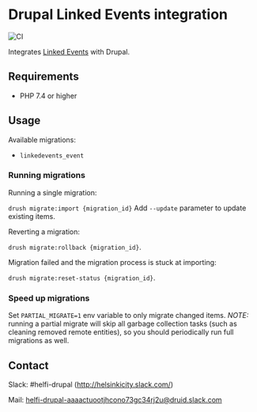 # Drupal Linked Events integration

![CI](https://github.com/City-of-Helsinki/drupal-module-helfi-linkedevents/workflows/CI/badge.svg)

Integrates [Linked Events](https://api.hel.fi/linkedevents/v1/) with Drupal.

## Requirements

- PHP 7.4 or higher

## Usage

Available migrations:

- `linkedevents_event`

### Running migrations

Running a single migration:

`drush migrate:import {migration_id}` Add `--update` parameter to update existing items.

Reverting a migration:

`drush migrate:rollback {migration_id}`.

Migration failed and the migration process is stuck at importing:

`drush migrate:reset-status {migration_id}`.

### Speed up migrations

Set `PARTIAL_MIGRATE=1` env variable to only migrate changed items. *NOTE:* running a partial migrate will skip
all garbage collection tasks (such as cleaning removed remote entities), so you should periodically run full migrations as well.

## Contact

Slack: #helfi-drupal (http://helsinkicity.slack.com/)

Mail: helfi-drupal-aaaactuootjhcono73gc34rj2u@druid.slack.com
